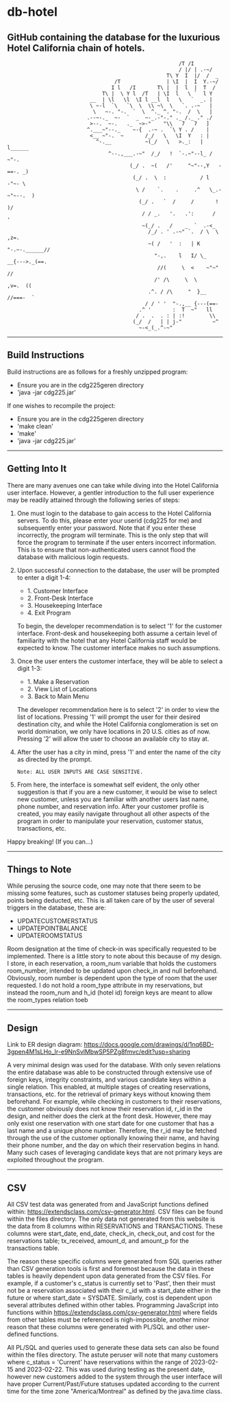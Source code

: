 # db-hotel
GitHub containing the database for the luxurious Hotel California chain of hotels.
----------------------------------------------------------------------------------------


                                                            /T /I
                                                            / |/ | .-~/
                                                        T\ Y  I  |/  /  _
                                       /T               | \I  |  I  Y.-~/
                                      I l   /I       T\ |  |  l  |  T  /
                                   T\ |  \ Y l  /T   | \I  l   \ `  l Y
                               __  | \l   \l  \I l __l  l   \   `  _. |
                               \ ~-l  `\   `\  \  \\ ~\  \   `. .-~   |
                                \   ~-. "-.  `  \  ^._ ^. "-.  /  \   |           
                              .--~-._  ~-  `  _  ~-_.-"-." ._ /._ ." ./
                               >--.  ~-.   ._  ~>-"    "\\   7   7   ]
                              ^.___~"--._    ~-{  .-~ .  `\ Y . /    |
                               <__ ~"-.  ~       /_/   \   \I  Y   : |
                                 ^-.__           ~(_/   \   >._:   | l______
                                     ^--.,___.-~"  /_/   !  `-.~"--l_ /     ~"-.
                                            (_/ .  ~(   /'     "~"--,Y   -==-. _)
                                             (_/ .  \  :           / l      -"~- \
                                              \ /    `.    .     .^   \_.-~"~--.  )
                                               (_/ .   `  /     /       !       )/
                                                / / _.   '.   .':      /        '
                                                ~(_/ .   /    _  `  .-<_
                                                  /_/ . ' .-~" `.  / \  \          ,z=.
                                                  ~( /   '  :   | K   "-.~-.______//
                                                    "-,.    l   I/ \_    __{--->._(==.
                                                     //(     \  <    ~"~"     //
                                                    /' /\     \  \     ,v=.  ((
                                                  .^. / /\     "  }__ //===-  `
                                                 / / ' '  "-.,__ {---(==-
                                               .^ '       :  T  ~"   ll
                                              / .  .  . : | :!        \\
                                             (_/  /   | | j-"          ~^
                                               ~-<_(_.^-~"




----------------------------------------------------------------------------------------
Build Instructions
----------------------------------------------------------------------------------------
Build instructions are as follows for a freshly unzipped program:
  - Ensure you are in the cdg225geren directory
  - 'java -jar cdg225.jar'

If one wishes to recompile the project:

  - Ensure you are in the cdg225geren directory
  - 'make clean'
  - 'make'
  - 'java -jar cdg225.jar'
  
----------------------------------------------------------------------------------------
Getting Into It
----------------------------------------------------------------------------------------
There are many avenues one can take while diving into the Hotel California user interface. However, a gentler introduction to the full user experience may  be readily attained through the following series of steps:

  1. One must login to the database to gain access to the Hotel California servers. To do this, please enter your userid (cdg225 for me) and                    subsequently enter your password. Note that if you enter these incorrectly, the program will terminate. This is the only step that will force the          program to terminate if the user enters incorrect information. This is to ensure that non-authenticated users cannot flood the database with malicious      login requests.
  2. Upon successful connection to the database, the user will be prompted to enter a digit 1-4:
       - 1\. Customer Interface
       - 2\. Front-Desk Interface
       - 3\. Housekeeping Interface
       - 4\. Exit Program
      
      To begin, the developer recommendation is to select '1' for the customer interface. Front-desk and housekeeping both assume a certain level of             familiarity with the hotel that any Hotel California staff would be expected to know. The customer interface makes no such assumptions.
      
  3. Once the user enters the customer interface, they will be able to select a digit 1-3:
       - 1\. Make a Reservation
       - 2\. View List of Locations
       - 3\. Back to Main Menu
       
      The developer recommendation here is to select '2' in order to view the list of locations. Pressing '1' will prompt the user for their desired             destination city, and while the Hotel California conglomeration is set on world domination, we only have locations in 20 U.S. cities as of now.             Pressing '2' will allow the user to choose an available city to stay at. 
      
   4. After the user has a city in mind, press '1' and enter the name of the city as directed by the prompt. 
   
          Note: ALL USER INPUTS ARE CASE SENSITIVE. 
                                                    
   6. From here, the interface is somewhat self evident, the only other suggestion is that if you are a new customer, it would be wise to select new             customer, unless you are familiar with another users last name, phone number, and reservation info. After your customer profile is created, you may         easily navigate throughout all other aspects of the program in order to manipulate your reservation, customer status, transactions, etc.

Happy breaking! (If you can...)
   
   
----------------------------------------------------------------------------------------
Things to Note
----------------------------------------------------------------------------------------
While perusing the source code, one may note that there seem to be missing some features, such as customer statuses being properly updated, points being deducted, etc. This is all taken care of by the user of several triggers in the database, these are:
- UPDATECUSTOMERSTATUS
- UPDATEPOINTBALANCE
- UPDATEROOMSTATUS

Room designation at the time of check-in was specifically requested to be implemented. There is a little story to note about this because of my design. I store, in each reservation, a room_num variable that holds the customers room_number, intended to be updated upon check_in and null beforehand. Obviously, room number is dependent upon the type of room that the user requested. I do not hold a room_type attribute in my reservations, but instead the room_num and h_id (hotel id) foreign keys are meant to allow the room_types relation toeb 

----------------------------------------------------------------------------------------
Design
----------------------------------------------------------------------------------------
Link to ER design diagram:
https://docs.google.com/drawings/d/1nq6BD-3gpen4M1sLHo_Ir-e9NnSvlMbwSP5PZg8fmvc/edit?usp=sharing

A very minimal design was used for the database. With only seven relations the entire database was able to be constructed through extensive use of foreign keys, integrity constraints, and various candidate keys within a single relation. This enabled, at multiple stages of creating reservations, transactions, etc. for the retrieval of primary keys without knowing them beforehand. For example, while checking in customers to their reservations, the customer obviously does not know their reservation id, r_id in the design, and neither does the clerk at the front desk. However, there may only exist one reservation with one start date for one customer that has a last name and a unique phone number. Therefore, the r_id may be fetched through the use of the customer optionally knowing their name, and having their phone number, and the day on which their reservation begins in hand. Many such cases of leveraging candidate keys that are not primary keys are exploited throughout the program.



----------------------------------------------------------------------------------------
CSV
----------------------------------------------------------------------------------------

All CSV test data was generated from and JavaScript functions defined within: https://extendsclass.com/csv-generator.html. CSV files can be found within the files directory. The only data not generated from this website is the data from 8 columns within RESERVATIONS and TRANSACTIONS. These columns were start_date, end_date, check_in, check_out, and cost for the reservations table; tx_received, amount_d, and amount_p for the transactions table. 

The reason these specific columns were generated from SQL queries rather than CSV generation tools is first and foremost because the data in these tables is heavily dependent upon data generated from the CSV files. For example, if a customer's c_status is currently set to 'Past', then their must not be a reservation associated with their c_id with a start_date either in the future or where start_date = SYSDATE. Similarly, cost is dependent upon several attributes defined within other tables. Programming JavaScript into functions within https://extendsclass.com/csv-generator.html where fields from other tables must be referenced is nigh-impossible, another minor reason that these columns were generated with PL/SQL and other user-defined functions. 

All PL/SQL and queries used to generate these data sets can also be found within the files directory. The astute peruser will note that many customers where c_status = 'Current' have reservations within the range of 2023-02-15 and 2023-02-22. This was used during testing as the present date, however new customers added to the system through the user interface will have proper Current/Past/Future statuses updated according to the current time for the time zone "America/Montreal" as defined by the java.time class.

